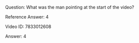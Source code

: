 Question: What was the man pointing at the start of the video?

Reference Answer: 4

Video ID: 7833012608

Answer: 4

